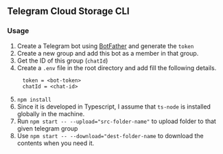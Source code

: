 ## Telegram Cloud Storage CLI

### Usage

1.  Create a Telegram bot using [BotFather](https://t.me/botfather) and generate the `token`
2.  Create a new group and add this bot as a member in that group.
3.  Get the ID of this group (`chatId`)
4.  Create a `.env` file in the root directory and add fill the following details.

```
     token = <bot-token>
     chatId = <chat-id>
```

5.  `npm install`
6.  Since it is developed in Typescript, I assume that `ts-node` is installed globally in the machine.
7.  Run `npm start -- --upload="src-folder-name"` to upload folder to that given telegram group
8.  Use `npm start -- --download="dest-folder-name` to download the contents when you need it.
